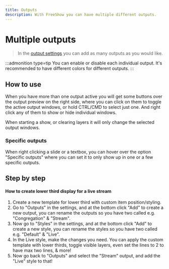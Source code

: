 ```yaml
---
title: Outputs
description: With FreeShow you can have multiple different outputs.
---
```


<script>
    import Key from '../../../lib/components/markdown/Key.svelte';
</script>

# Multiple outputs

> In the [output settings](./output#settings) you can add as many outputs as you would like.

:::admonition type=tip
You can enable or disable each individual output. It's recommended to have different colors for different outputs.
:::

## How to use

When you have more than one output active you will get some buttons over the output preview on the right side, where you can click on them to toggle the active output windows, or hold <Key>CTRL/CMD</Key> to select just one. And right click any of them to show or hide individual windows.

When starting a show, or clearing layers it will only change the selected output windows.

### Specific outputs

When right clicking a slide or a textbox, you can hover over the option "Specific outputs" where you can set it to only show up in one or a few specific outputs.

## Step by step

#### How to create lower third display for a live stream

1. Create a new template for lower third with custom item position/styling.
2. Go to "Outputs" in the settings, and at the bottom click "Add" to create a new output, you can rename the outputs so you have two called e.g. "Congregation" & "Stream".
3. Now go to "Styles" in the settings, and at the bottom click "Add" to create a new style, you can rename the styles so you have two called e.g. "Default" & "Live".
4. In the Live style, make the changes you need. You can apply the custom template with lower thirds, toggle visible layers, even set the lines to 2 to have max two lines, & more!
5. Now go back to "Outputs" and select the "Stream" output, and add the "Live" style to that!
